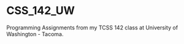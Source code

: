 CSS_142_UW
==========

Programming Assignments from my TCSS 142 class at University of Washington - Tacoma.
